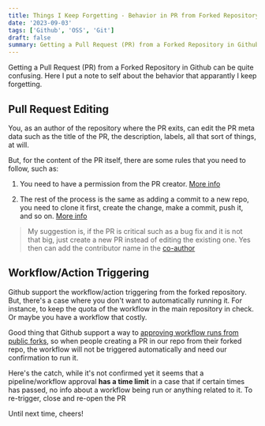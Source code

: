 ```yaml
---
title: Things I Keep Forgetting - Behavior in PR from Forked Repository in Github
date: '2023-09-03'
tags: ['Github', 'OSS', 'Git']
draft: false
summary: Getting a Pull Request (PR) from a Forked Repository in Github can be quite confusing. Here I put a note to self about the behavior that apparantly I keep forgetting.
---
```


Getting a Pull Request (PR) from a Forked Repository in Github can be quite confusing. Here I put a note to self about the behavior that
apparantly I keep forgetting.

## Pull Request Editing

You, as an author of the repository where the PR exits, can edit the PR meta data such as the title of the PR, the description, labels, 
all that sort of things, at will.

But, for the content of the PR itself, there are some rules that you need to follow, such as:

1. You need to have a permission from the PR creator. [More info](https://docs.github.com/en/pull-requests/collaborating-with-pull-requests/working-with-forks/allowing-changes-to-a-pull-request-branch-created-from-a-fork)

2. The rest of the process is the same as adding a commit to a new repo, you need to clone it first, create the change, make a commit, push it, and so on. [More info](https://docs.github.com/en/pull-requests/collaborating-with-pull-requests/proposing-changes-to-your-work-with-pull-requests/committing-changes-to-a-pull-request-branch-created-from-a-fork)

> My suggestion is, if the PR is critical such as a bug fix and it is not that big, just create a new PR instead of editing the existing one. Yes then can add the contributor name in the [co-author](https://docs.github.com/en/pull-requests/committing-changes-to-your-project/creating-and-editing-commits/creating-a-commit-with-multiple-authors) 

## Workflow/Action Triggering

Github support the workflow/action triggering from the forked repository. But, there's a case where you don't want to automatically running it. For instance, to keep the quota of the workflow in the main repository in check. Or maybe you have a workflow that costly.

Good thing that Github support a way to [approving workflow runs from public forks](https://docs.github.com/en/actions/managing-workflow-runs/approving-workflow-runs-from-public-forks), so when people creating a PR in our repo from their forked repo, the workflow will not be triggered automatically and need our confirmation to run it.

Here's the catch, while it's not confirmed yet it seems that a pipeline/workflow approval **has a time limit** in a case that if certain times has passed, no info about a workflow being run or anything related to it. To re-trigger, close and re-open the PR

Until next time, cheers!
